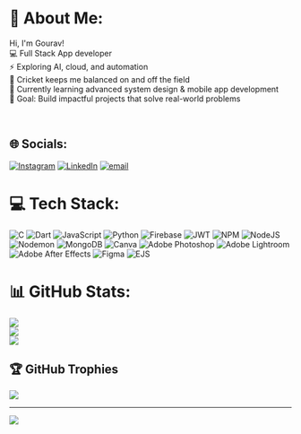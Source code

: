 # 👋 About Me: 

Hi, I'm Gourav!  
 💻 Full Stack App developer        
 ⚡ Exploring AI, cloud, and automation  
 🏏 Cricket keeps me balanced on and off the field  
 🌱 Currently learning advanced system design & mobile app development  
 🎯 Goal: Build impactful projects that solve real-world problems  

          
<br>


## 🌐 Socials:
[![Instagram](https://img.shields.io/badge/Instagram-%23E4405F.svg?logo=Instagram&logoColor=white)](https://instagram.com/_gouravd0) [![LinkedIn](https://img.shields.io/badge/LinkedIn-%230077B5.svg?logo=linkedin&logoColor=white)](https://linkedin.com/in/www.linkedin.com/in/gouravdeb) [![email](https://img.shields.io/badge/Email-D14836?logo=gmail&logoColor=white)](mailto:debgourav8@gmail.com) 

# 💻 Tech Stack:
![C](https://img.shields.io/badge/c-%2300599C.svg?style=for-the-badge&logo=c&logoColor=white) ![Dart](https://img.shields.io/badge/dart-%230175C2.svg?style=for-the-badge&logo=dart&logoColor=white) ![JavaScript](https://img.shields.io/badge/javascript-%23323330.svg?style=for-the-badge&logo=javascript&logoColor=%23F7DF1E) ![Python](https://img.shields.io/badge/python-3670A0?style=for-the-badge&logo=python&logoColor=ffdd54) ![Firebase](https://img.shields.io/badge/firebase-%23039BE5.svg?style=for-the-badge&logo=firebase) ![JWT](https://img.shields.io/badge/JWT-black?style=for-the-badge&logo=JSON%20web%20tokens) ![NPM](https://img.shields.io/badge/NPM-%23CB3837.svg?style=for-the-badge&logo=npm&logoColor=white) ![NodeJS](https://img.shields.io/badge/node.js-6DA55F?style=for-the-badge&logo=node.js&logoColor=white) ![Nodemon](https://img.shields.io/badge/NODEMON-%23323330.svg?style=for-the-badge&logo=nodemon&logoColor=%BBDEAD) ![MongoDB](https://img.shields.io/badge/MongoDB-%234ea94b.svg?style=for-the-badge&logo=mongodb&logoColor=white) ![Canva](https://img.shields.io/badge/Canva-%2300C4CC.svg?style=for-the-badge&logo=Canva&logoColor=white) ![Adobe Photoshop](https://img.shields.io/badge/adobe%20photoshop-%2331A8FF.svg?style=for-the-badge&logo=adobe%20photoshop&logoColor=white) ![Adobe Lightroom](https://img.shields.io/badge/Adobe%20Lightroom-31A8FF.svg?style=for-the-badge&logo=Adobe%20Lightroom&logoColor=white) ![Adobe After Effects](https://img.shields.io/badge/Adobe%20After%20Effects-9999FF.svg?style=for-the-badge&logo=Adobe%20After%20Effects&logoColor=white) ![Figma](https://img.shields.io/badge/figma-%23F24E1E.svg?style=for-the-badge&logo=figma&logoColor=white) ![EJS](https://img.shields.io/badge/ejs-%23B4CA65.svg?style=for-the-badge&logo=ejs&logoColor=black)
# 📊 GitHub Stats:
![](https://github-readme-stats.vercel.app/api?username=Gourav-Deb&theme=merko&hide_border=false&include_all_commits=true&count_private=false)<br/>
![](https://nirzak-streak-stats.vercel.app/?user=Gourav-Deb&theme=merko&hide_border=false)<br/>
![](https://github-readme-stats.vercel.app/api/top-langs/?username=Gourav-Deb&theme=merko&hide_border=false&include_all_commits=true&count_private=false&layout=compact)

## 🏆 GitHub Trophies
![](https://github-profile-trophy.vercel.app/?username=Gourav-Deb&theme=radical&no-frame=false&no-bg=true&margin-w=4)

---
[![](https://visitcount.itsvg.in/api?id=Gourav-Deb&icon=0&color=0)](https://visitcount.itsvg.in)

<!-- Proudly created with GPRM ( https://gprm.itsvg.in ) -->
